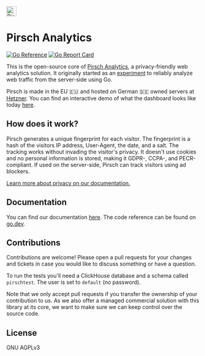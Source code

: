 <img src="logo.svg" alt="Pirsch Logo" width="26" />

# Pirsch Analytics

[![Go Reference](https://pkg.go.dev/badge/github.com/pirsch-analytics/pirsch?status.svg)](https://pkg.go.dev/github.com/pirsch-analytics/pirsch/v6)
[![Go Report Card](https://goreportcard.com/badge/github.com/pirsch-analytics/pirsch/v6)](https://goreportcard.com/report/github.com/pirsch-analytics/pirsch/v6)

This is the open-source core of [Pirsch Analytics](https://pirsch.io), a privacy-friendly web analytics solution. It originally started as an [experiment](https://marvinblum.de/blog/server-side-tracking-without-cookies-in-go-OxdzmGZ1Bl) to reliably analyze web traffic from the server-side using Go.

Pirsch is made in the EU 🇪🇺 and hosted on German 🇩🇪 owned servers at [Hetzner](https://www.hetzner.com/). You can find an interactive demo of what the dashboard looks like today [here](https://pirsch.pirsch.io).

## How does it work?

Pirsch generates a unique fingerprint for each visitor. The fingerprint is a hash of the visitors IP address, User-Agent, the date, and a salt.  The tracking works without invading the visitor's privacy. It doesn't use cookies and no personal information is stored, making it GDPR-, CCPA-, and PECR-compliant. If used on the server-side, Pirsch can track visitors using ad blockers.

[Learn more about privacy on our documentation.](https://docs.pirsch.io/privacy)

## Documentation

You can find our documentation [here](https://docs.pirsch.io). The code reference can be found on [go.dev](https://pkg.go.dev/github.com/pirsch-analytics/pirsch/v6).

## Contributions

Contributions are welcome! Please open a pull requests for your changes and tickets in case you would like to discuss something or have a question.

To run the tests you'll need a ClickHouse database and a schema called `pirschtest`. The user is set to `default` (no password).

Note that we only accept pull requests if you transfer the ownership of your contribution to us. As we also offer a managed commercial solution with this library at its core, we want to make sure we can keep control over the source code.

## License

GNU AGPLv3

